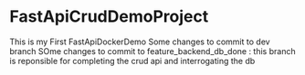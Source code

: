 # FastApiCrudDemoProject
This is my First FastApiDockerDemo
Some changes to commit to dev branch 
SOme changes to commit to feature_backend_db_done : this branch is reponsible for completing the crud api and interrogating the  db 